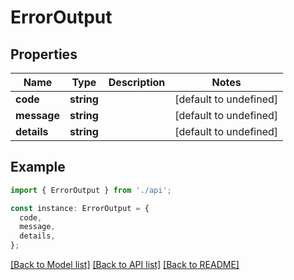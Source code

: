 # ErrorOutput

## Properties

| Name        | Type       | Description | Notes                  |
| ----------- | ---------- | ----------- | ---------------------- |
| **code**    | **string** |             | [default to undefined] |
| **message** | **string** |             | [default to undefined] |
| **details** | **string** |             | [default to undefined] |

## Example

```typescript
import { ErrorOutput } from './api';

const instance: ErrorOutput = {
  code,
  message,
  details,
};
```

[[Back to Model list]](../README.md#documentation-for-models) [[Back to API list]](../README.md#documentation-for-api-endpoints) [[Back to README]](../README.md)
